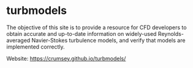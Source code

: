 # turbmodels
The objective of this site is to provide a resource for CFD developers to obtain accurate and up-to-date information on widely-used Reynolds-averaged Navier-Stokes turbulence models, and verify that models are implemented correctly.

Website: https://crumsey.github.io/turbmodels/

